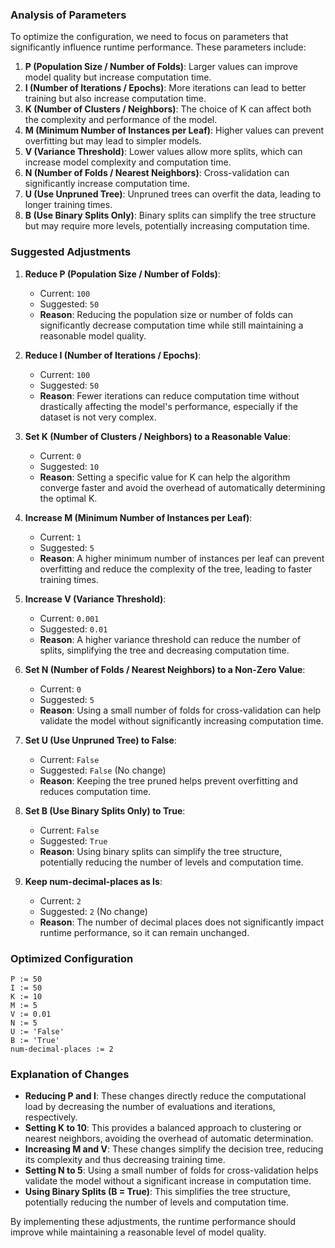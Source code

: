 ### Analysis of Parameters

To optimize the configuration, we need to focus on parameters that significantly influence runtime performance. These parameters include:

1. **P (Population Size / Number of Folds)**: Larger values can improve model quality but increase computation time.
2. **I (Number of Iterations / Epochs)**: More iterations can lead to better training but also increase computation time.
3. **K (Number of Clusters / Neighbors)**: The choice of K can affect both the complexity and performance of the model.
4. **M (Minimum Number of Instances per Leaf)**: Higher values can prevent overfitting but may lead to simpler models.
5. **V (Variance Threshold)**: Lower values allow more splits, which can increase model complexity and computation time.
6. **N (Number of Folds / Nearest Neighbors)**: Cross-validation can significantly increase computation time.
7. **U (Use Unpruned Tree)**: Unpruned trees can overfit the data, leading to longer training times.
8. **B (Use Binary Splits Only)**: Binary splits can simplify the tree structure but may require more levels, potentially increasing computation time.

### Suggested Adjustments

1. **Reduce P (Population Size / Number of Folds)**:
   - Current: `100`
   - Suggested: `50`
   - **Reason**: Reducing the population size or number of folds can significantly decrease computation time while still maintaining a reasonable model quality.

2. **Reduce I (Number of Iterations / Epochs)**:
   - Current: `100`
   - Suggested: `50`
   - **Reason**: Fewer iterations can reduce computation time without drastically affecting the model's performance, especially if the dataset is not very complex.

3. **Set K (Number of Clusters / Neighbors) to a Reasonable Value**:
   - Current: `0`
   - Suggested: `10`
   - **Reason**: Setting a specific value for K can help the algorithm converge faster and avoid the overhead of automatically determining the optimal K.

4. **Increase M (Minimum Number of Instances per Leaf)**:
   - Current: `1`
   - Suggested: `5`
   - **Reason**: A higher minimum number of instances per leaf can prevent overfitting and reduce the complexity of the tree, leading to faster training times.

5. **Increase V (Variance Threshold)**:
   - Current: `0.001`
   - Suggested: `0.01`
   - **Reason**: A higher variance threshold can reduce the number of splits, simplifying the tree and decreasing computation time.

6. **Set N (Number of Folds / Nearest Neighbors) to a Non-Zero Value**:
   - Current: `0`
   - Suggested: `5`
   - **Reason**: Using a small number of folds for cross-validation can help validate the model without significantly increasing computation time.

7. **Set U (Use Unpruned Tree) to False**:
   - Current: `False`
   - Suggested: `False` (No change)
   - **Reason**: Keeping the tree pruned helps prevent overfitting and reduces computation time.

8. **Set B (Use Binary Splits Only) to True**:
   - Current: `False`
   - Suggested: `True`
   - **Reason**: Using binary splits can simplify the tree structure, potentially reducing the number of levels and computation time.

9. **Keep num-decimal-places as Is**:
   - Current: `2`
   - Suggested: `2` (No change)
   - **Reason**: The number of decimal places does not significantly impact runtime performance, so it can remain unchanged.

### Optimized Configuration

```plaintext
P := 50
I := 50
K := 10
M := 5
V := 0.01
N := 5
U := 'False'
B := 'True'
num-decimal-places := 2
```

### Explanation of Changes

- **Reducing P and I**: These changes directly reduce the computational load by decreasing the number of evaluations and iterations, respectively.
- **Setting K to 10**: This provides a balanced approach to clustering or nearest neighbors, avoiding the overhead of automatic determination.
- **Increasing M and V**: These changes simplify the decision tree, reducing its complexity and thus decreasing training time.
- **Setting N to 5**: Using a small number of folds for cross-validation helps validate the model without a significant increase in computation time.
- **Using Binary Splits (B = True)**: This simplifies the tree structure, potentially reducing the number of levels and computation time.

By implementing these adjustments, the runtime performance should improve while maintaining a reasonable level of model quality.